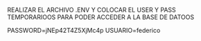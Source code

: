 REALIZAR EL ARCHIVO .ENV Y COLOCAR EL USER Y PASS TEMPORARIOOS PARA PODER ACCEDER A LA BASE DE DATOOS

PASSWORD=jNEp42T4Z5XjMc4p
USUARIO=federico